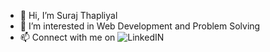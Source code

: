 - 👋 Hi, I’m Suraj Thapliyal
- 👀 I’m interested in Web Development and Problem Solving
- 📫 Connect with me on ![LinkedIN](linkedin.com/in/surajthapliyal)

<!---
surajthapliyal/surajthapliyal is a ✨ special ✨ repository because its `README.md` (this file) appears on your GitHub profile.
You can click the Preview link to take a look at your changes.
--->
